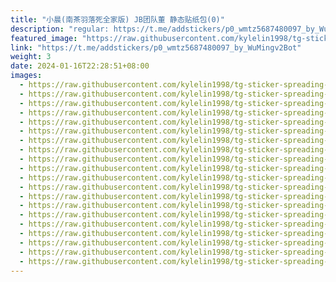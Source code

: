 ```yaml
---
title: "小晨(南茶羽落死全家版) JB团队董 静态贴纸包(0)"
description: "regular: https://t.me/addstickers/p0_wmtz5687480097_by_WuMingv2Bot"
featured_image: "https://raw.githubusercontent.com/kylelin1998/tg-sticker-spreading-worldwide-images/main/img/3041c83e-aa78-456f-acb2-0388138069fb.jpg"
link: "https://t.me/addstickers/p0_wmtz5687480097_by_WuMingv2Bot"
weight: 3
date: 2024-01-16T22:28:51+08:00
images:
  - https://raw.githubusercontent.com/kylelin1998/tg-sticker-spreading-worldwide-images/main/img/3041c83e-aa78-456f-acb2-0388138069fb.jpg
  - https://raw.githubusercontent.com/kylelin1998/tg-sticker-spreading-worldwide-images/main/img/eed6212b-f8ee-4a91-98e6-abd814bd2ae7.jpg
  - https://raw.githubusercontent.com/kylelin1998/tg-sticker-spreading-worldwide-images/main/img/78b0e7e3-e7df-4103-a07a-e99acd49e096.jpg
  - https://raw.githubusercontent.com/kylelin1998/tg-sticker-spreading-worldwide-images/main/img/761add19-6ae4-417c-bd97-72101e0fc8eb.jpg
  - https://raw.githubusercontent.com/kylelin1998/tg-sticker-spreading-worldwide-images/main/img/178eaf48-1ee7-40da-868a-44a5aba7c2dc.jpg
  - https://raw.githubusercontent.com/kylelin1998/tg-sticker-spreading-worldwide-images/main/img/dc032a47-4786-4025-bbf3-f77ba1f9a351.jpg
  - https://raw.githubusercontent.com/kylelin1998/tg-sticker-spreading-worldwide-images/main/img/50727e80-939c-487e-b864-4593c0f67933.jpg
  - https://raw.githubusercontent.com/kylelin1998/tg-sticker-spreading-worldwide-images/main/img/ca0a429d-88c7-4741-a7bc-f1d5b7fb9355.jpg
  - https://raw.githubusercontent.com/kylelin1998/tg-sticker-spreading-worldwide-images/main/img/fcb5c22d-6a1e-4c0e-98be-8d5c5014a027.jpg
  - https://raw.githubusercontent.com/kylelin1998/tg-sticker-spreading-worldwide-images/main/img/48665abb-1a02-4842-902e-9dedb272f10c.jpg
  - https://raw.githubusercontent.com/kylelin1998/tg-sticker-spreading-worldwide-images/main/img/f5e64eef-334d-437e-b57e-0319127710f3.jpg
  - https://raw.githubusercontent.com/kylelin1998/tg-sticker-spreading-worldwide-images/main/img/4fceb29f-6883-40d2-a58c-e357d7a45b48.jpg
  - https://raw.githubusercontent.com/kylelin1998/tg-sticker-spreading-worldwide-images/main/img/0214e73b-42d1-4976-941a-551480aabb10.jpg
  - https://raw.githubusercontent.com/kylelin1998/tg-sticker-spreading-worldwide-images/main/img/139aa5d6-32d8-466f-b840-a1013a4d8a0f.jpg
  - https://raw.githubusercontent.com/kylelin1998/tg-sticker-spreading-worldwide-images/main/img/35425c1d-989b-4009-9f8b-a0b523f6183d.jpg
  - https://raw.githubusercontent.com/kylelin1998/tg-sticker-spreading-worldwide-images/main/img/683111df-e09a-4b88-8667-d25929d9a2f5.jpg
  - https://raw.githubusercontent.com/kylelin1998/tg-sticker-spreading-worldwide-images/main/img/c2b1a303-2543-4641-99c0-0f3d0e172953.jpg
  - https://raw.githubusercontent.com/kylelin1998/tg-sticker-spreading-worldwide-images/main/img/f12f2da5-20c2-4692-8556-175aae015e23.jpg
  - https://raw.githubusercontent.com/kylelin1998/tg-sticker-spreading-worldwide-images/main/img/8ef0ac66-606b-4760-9cbd-756db22148d9.jpg
  - https://raw.githubusercontent.com/kylelin1998/tg-sticker-spreading-worldwide-images/main/img/97f1a87b-d330-466c-a4f7-fc79edccd0e8.jpg
---
```


